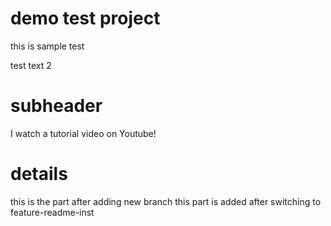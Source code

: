 # demo test project

this is sample test

test text 2

# subheader
I watch a tutorial video on Youtube!

# details

this is the part after adding new branch
this part is added after switching to feature-readme-inst

